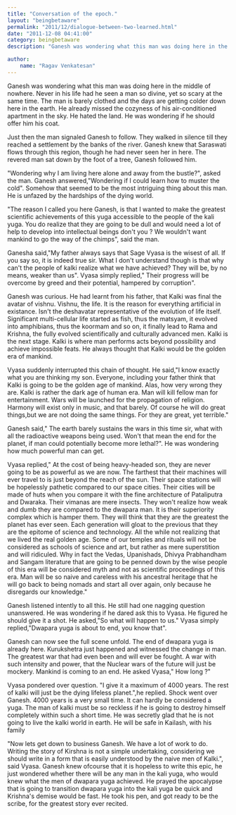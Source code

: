 ```yaml
---
title: "Conversation of the epoch."
layout: "beingbetaware"
permalink: "2011/12/dialogue-between-two-learned.html"
date: "2011-12-08 04:41:00"
category: beingbetaware
description: "Ganesh was wondering what this man was doing here in the middle of nowhere. Never in his life had he seen a man so divine, yet so scary at the same time. The man is barely clothed and the days are getting colder down here in the earth. He already missed the cozy-ness of his air-conditioned apartment in the sky. He hated the land. He was wondering if he should offer him his coat."

author: 
    name: "Ragav Venkatesan"
---
```



<p>Ganesh was wondering what this man was doing here in the middle of nowhere. Never in his life had he seen a man so divine, yet so scary at the same time. The man is barely clothed and the days are getting colder down here in the earth. He already missed the cozyness of his air-conditioned apartment in the sky. He hated the land. He was wondering if he should offer him his coat.</p>

<p>Just then the man signaled Ganesh to follow. They walked in silence till they reached a settlement by the banks of the river. Ganesh knew that Saraswati flows through this region, though he had never seen her in here. The revered man sat down by the foot of a tree, Ganesh followed him.</p>

<p>"Wondering why I am living here alone and away from the bustle?", asked the man. Ganesh answered,"Wondering if I could learn how to muster the cold". Somehow that seemed to be the most intriguing thing about this man. He is unfazed by the hardships of the dying world.</p>

<p>"The reason I called you here Ganesh, is that I wanted to make the greatest scientific achievements of this yuga accessible to the people of the kali yuga. You do realize that they are going to be dull and would need a lot of help to develop into intellectual beings don't you ? We wouldn't want mankind to go the way of the chimps", said the man.</p>

<p>Ganesha said,"My father always says that Sage Vyasa is the wisest of all. If you say so, it is indeed true sir. What I don't understand though is that why can't the people of kalki realize what we have achieved? They will be, by no means, weaker than us". Vyasa simply replied," Their progress will be overcome by greed and their potential, hampered by corruption".</p>

<p>Ganesh was curious. He had learnt from his father, that Kalki was final the avatar of vishnu. Vishnu, the life. It is the reason for everything artificial in existance. Isn't the deshavatar representative of the evolution of life itself. Significant multi-cellular life started as fish, thus the matsyam, it evolved into amphibians, thus the koormam and so on, it finally lead to Rama and Krishna, the fully evolved scientifically and culturally advanced men. Kalki is the next stage. Kalki is where man performs acts beyond possibility and achieve impossible feats. He always thought that Kalki would be the golden era of mankind.</p>

<p>Vyasa suddenly interrupted this chain of thought. He said,"I know exactly what you are thinking my son. Everyone, including your father think that Kalki is going to be the golden age of mankind. Alas, how very wrong they are. Kalki is rather the dark age of human era. Man will kill fellow man for entertainment. Wars will be launched for the propagation of religion. Harmony will exist only in music, and that barely. Of course he will do great things,but we are not doing the same things. For they are great, yet terrible."</p>

<p>Ganesh said," The earth barely sustains the wars in this time sir, what with all the radioactive weapons being used. Won't that mean the end for the planet, if man could potentially become more lethal?". He was wondering how much powerful man can get.</p>

<p>Vyasa replied," At the cost of being heavy-headed son, they are never going to be as powerful as we are now. The farthest that their machines will ever travel to is just beyond the reach of the sun. Their space stations will be hopelessly pathetic compared to our space cities. Their cities will be made of huts when you compare it with the fine architecture of Pataliputra and Dwaraka. Their vimanas are mere insects. They won't realize how weak and dumb they are compared to the dwapara man. It is their superiority complex which is hamper them. They will think that they are the greatest the planet has ever seen. Each generation will gloat to the previous that they are the epitome of science and technology. All the while not realizing that we lived the real golden age. Some of our temples and rituals will not be considered as schools of science and art, but rather as mere superstition and will ridiculed. Why in fact the Vedas, Upanishads, Dhivya Prabhandham and Sangam literature that are going to be penned down by the wise people of this era will be considered myth and not as scientific proceedings of this era. Man will be so naive and careless with his ancestral heritage that he will go back to being nomads and start all over again, only because he disregards our knowledge."</p>

<p>Ganesh listened intently to all this. He still had one nagging question unanswered. He was wondering if he dared ask this to Vyasa. He figured he should give it a shot. He asked,"So what will happen to us." Vyasa simply replied,"Dwapara yuga is about to end, you know that".</p>

<p>Ganesh can now see the full scene unfold. The end of dwapara yuga is already here. Kurukshetra just happened and witnessed the change in man. The greatest war that had even been and will ever be fought. A war with such intensity and power, that the Nuclear wars of the future will just be mockery. Mankind is coming to an end. He asked Vyasa," How long ?"</p>

<p>Vyasa pondered over question. "I give it a maximum of 4000 years. The rest of kalki will just be the dying lifeless planet.",he replied. Shock went over Ganesh. 4000 years is a very small time. It can hardly be considered a yuga. The man of kalki must be so reckless if he is going to destroy himself completely within such a short time. He was secretly glad that he is not going to live the kalki world in earth. He will be safe in Kailash, with his family</p>

<p>"Now lets get down to business Ganesh. We have a lot of work to do. Writing the story of Kirshna is not a simple undertaking, considering we should write in a form that is easily understood by the naive men of Kalki.", said Vyasa. Ganesh knew ofcourse that it is hopeless to write this epic, he just wondered whether there will be any man in the kali yuga, who would knew what the men of dwapara yuga achieved. He prayed the apocalypse that is going to transition dwapara yuga into the kali yuga be quick and Krishna's demise would be fast. He took his pen, and got ready to be the scribe, for the greatest story ever recited.</p>